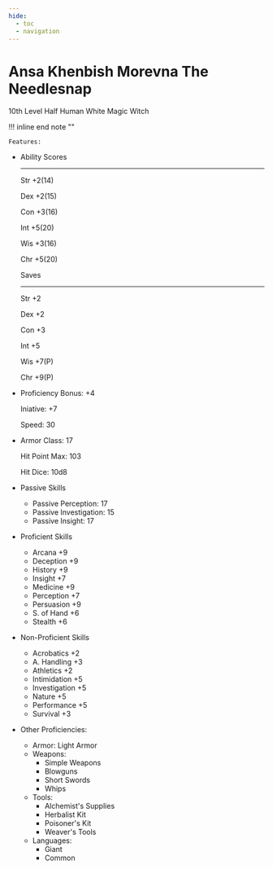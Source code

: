 ```yaml
---
hide:
  - toc
  - navigation
---
```


# Ansa Khenbish Morevna The Needlesnap

10th Level Half Human White Magic Witch 

!!! inline end note ""

    Features:

<div class="grid cards" markdown>

-   Ability Scores

    ---
    
    Str +2(14)

    Dex +2(15)

    Con +3(16)

    Int +5(20)

    Wis +3(16)

    Chr +5(20)

    Saves

    ---

    Str +2

    Dex +2

    Con +3

    Int +5

    Wis +7(P)

    Chr +9(P)

-   Proficiency Bonus: +4

    Iniative: +7

    Speed: 30

-   Armor Class: 17

    Hit Point Max: 103

    Hit Dice:     10d8

-   Passive Skills

	- Passive Perception:    17
	- Passive Investigation: 15
	- Passive Insight:       17

-   Proficient Skills

    - Arcana      +9
    - Deception   +9
    - History     +9
    - Insight     +7
    - Medicine    +9
    - Perception  +7
    - Persuasion  +9
    - S. of Hand  +6
    - Stealth     +6

-   Non-Proficient Skills

    - Acrobatics     +2
    - A. Handling    +3
    - Athletics      +2
    - Intimidation   +5
    - Investigation  +5
    - Nature         +5
    - Performance    +5
    - Survival       +3

-   Other Proficiencies:

    - Armor: Light Armor
    - Weapons:
        - Simple Weapons
        - Blowguns
		- Short Swords
		- Whips
    - Tools: 
		- Alchemist's Supplies
		- Herbalist Kit
		- Poisoner's Kit
		- Weaver's Tools
	- Languages:
		- Giant
		- Common
</div>
